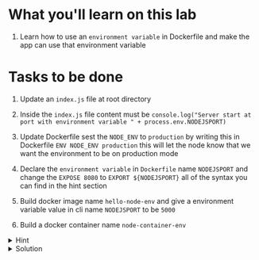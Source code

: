 # What you'll learn on this lab

1. Learn how to use an `environment variable` in Dockerfile and make the app can use that environment variable

# Tasks to be done

1. Update an `index.js` file at root directory

2. Inside the `index.js` file content must be `console.log("Server start at port with environment variable " + process.env.NODEJSPORT)`

3. Update Dockerfile sest the `NODE_ENV` to `production` by writing this in Dockerfile `ENV NODE_ENV production` this will let the node know that we want the environment to be on production mode

4. Declare the `environment variable` in `Dockerfile` name `NODEJSPORT` and change the `EXPOSE 8080` to `EXPORT ${NODEJSPORT}` all of the syntax you can find in the hint section

5. Build docker image name `hello-node-env` and give a environment variable value in cli name `NODEJSPORT` to be `5000`

6. Build a docker container name `node-container-env`

<details>
<summary>Hint</summary>

All neccessary command in this lab
1. `touch (filename)` - Use to create a file
2. `nano (filename)` - Use to edit a file
3. `docker build -t (image name) --build-arg (environment name)="(environment value)" .` - Use to build a docker image with an environment variable
4. `docker image ls` - Use to call all the image that exist on machine
5. `docker container ps -a` - Use to list all exist container
6. `docker image rm (image name)` - Use to delete a docker image with a specifig name
7. `docker container rm (container name)` - Use to delete a docker container with a specifig container


All neccessary Dockerfile syntax
1. `FROM (docker image name):(tag)` -  Specifies the starting point image for your Docker image.
2. `WORKDIR (/path/to/workdir)` - Sets the folder inside the container where commands will be executed.
3. `COPY (path of file or folder that you want to copy) (destination of the file or folder) ` - Moves files or folders from your computer to the container.
4. `EXPOSE (number of port that the image will be running on)` - Declares the port on which the container will listen for incoming connections.
5. `CMD ["(command line)"]` - Defines the default command to run when the container starts
6. `ENV NODE_ENV production` - Use to tell the node that our environment variable will be on production mode
7. 

```plain

ARG NODEJSPORT
ENV NODEJSPORT $NODEJSPORT

```
ARG (env name) - Use for recieving the value of the environment variable on the cli command

ENV (env name) (env value) - Use to set the environment variable name and value in the container
</details>

<details>
<summary>Solution</summary>


Create all file 
```plain

cat > index.js <<EOF
console.log("Server start at port with environment variable " + process.env.NODEJSPORT)
EOF

cat index.js

cat > Dockerfile <<EOF
FROM node:alpine

WORKDIR /app

ENV NODE_ENV production

COPY . .

ARG NODEJSPORT
ENV NODEJSPORT \$NODEJSPORT

EXPOSE \${NODEJSPORT}

CMD [ "node", "index.js" ]
EOF

cat Dockerfile


```{{exec}}

Docker cli command

```plain

docker build -t hello-node-env --build-arg NODEJSPORT="8080" .
docker run --name node-container-env hello-node-env
```{{exec}}

</details>

